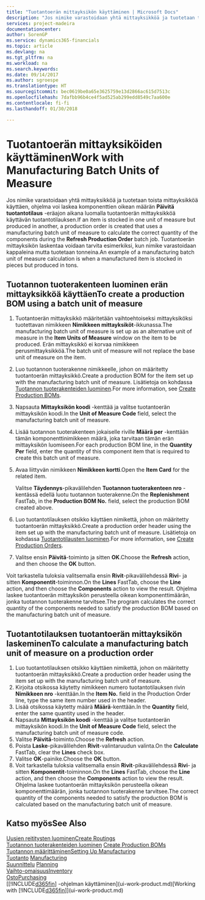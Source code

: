 ```yaml
---
title: "Tuotantoerän mittayksikön käyttäminen | Microsoft Docs"
description: "Jos nimike varastoidaan yhtä mittayksikköä ja tuotetaan toista mittayksikköä käyttäen, tuotantotilauksen on käytettävä tuotantoerän mittayksikköä komponenttien oikean määrän laskemiseen. Tuotantoerän mittayksikön laskentaa voidaan tarvita esimerkiksi, kun nimike varastoidaan kappaleina mutta tuotetaan tonneina."
services: project-madeira
documentationcenter: 
author: SorenGP
ms.service: dynamics365-financials
ms.topic: article
ms.devlang: na
ms.tgt_pltfrm: na
ms.workload: na
ms.search.keywords: 
ms.date: 09/14/2017
ms.author: sgroespe
ms.translationtype: HT
ms.sourcegitcommit: bec0619be0a65e3625759e13d2866ac615d7513c
ms.openlocfilehash: 7dafbb96b4ce4f5ad525ab299edd8549c7aa600e
ms.contentlocale: fi-fi
ms.lasthandoff: 01/30/2018

---
```

# <a name="work-with-manufacturing-batch-units-of-measure"></a><span data-ttu-id="bfe88-104">Tuotantoerän mittayksiköiden käyttäminen</span><span class="sxs-lookup"><span data-stu-id="bfe88-104">Work with Manufacturing Batch Units of Measure</span></span>
<span data-ttu-id="bfe88-105">Jos nimike varastoidaan yhtä mittayksikköä ja tuotetaan toista mittayksikköä käyttäen, ohjelma voi laskea komponenttien oikean määrän **Päivitä tuotantotilaus** -eräajon aikana luomalla tuotantoerän mittayksikköä käyttävän tuotantotilauksen.</span><span class="sxs-lookup"><span data-stu-id="bfe88-105">If an item is stocked in one unit of measure but produced in another, a production order is created that uses a manufacturing batch unit of measure to calculate the correct quantity of the components during the **Refresh Production Order** batch job.</span></span> <span data-ttu-id="bfe88-106">Tuotantoerän mittayksikön laskentaa voidaan tarvita esimerkiksi, kun nimike varastoidaan kappaleina mutta tuotetaan tonneina.</span><span class="sxs-lookup"><span data-stu-id="bfe88-106">An example of a manufacturing batch unit of measure calculation is when a manufactured item is stocked in pieces but produced in tons.</span></span>  

## <a name="to-create-a-production-bom-using-a-batch-unit-of-measure"></a><span data-ttu-id="bfe88-107">Tuotannon tuoterakenteen luominen erän mittayksikköä käyttäen</span><span class="sxs-lookup"><span data-stu-id="bfe88-107">To create a production BOM using a batch unit of measure</span></span>  
1.  <span data-ttu-id="bfe88-108">Tuotantoerän mittayksikkö määritetään vaihtoehtoiseksi mittayksiköksi tuotettavan nimikkeen **Nimikkeen mittayksiköt**-ikkunassa.</span><span class="sxs-lookup"><span data-stu-id="bfe88-108">The manufacturing batch unit of measure is set up as an alternative unit of measure in the **Item Units of Measure** window on the item to be produced.</span></span> <span data-ttu-id="bfe88-109">Erän mittayksikkö ei korvaa nimikkeen perusmittayksikköä.</span><span class="sxs-lookup"><span data-stu-id="bfe88-109">The batch unit of measure will not replace the base unit of measure on the item.</span></span>  
2.  <span data-ttu-id="bfe88-110">Luo tuotannon tuoterakenne nimikkeelle, johon on määritetty tuotantoerän mittayksikkö.</span><span class="sxs-lookup"><span data-stu-id="bfe88-110">Create a production BOM for the item set up with the manufacturing batch unit of measure.</span></span> <span data-ttu-id="bfe88-111">Lisätietoja on kohdassa [Tuotannon tuoterakenteiden luominen](production-how-to-create-production-boms.md).</span><span class="sxs-lookup"><span data-stu-id="bfe88-111">For more information, see [Create Production BOMs](production-how-to-create-production-boms.md).</span></span>  
3.  <span data-ttu-id="bfe88-112">Napsauta **Mittayksikön koodi** -kenttää ja valitse tuotantoerän mittayksikön koodi.</span><span class="sxs-lookup"><span data-stu-id="bfe88-112">In the **Unit of Measure Code** field, select the manufacturing batch unit of measure.</span></span>  
4.  <span data-ttu-id="bfe88-113">Lisää tuotannon tuoterakenteen jokaiselle riville **Määrä per** -kenttään tämän komponenttinimikkeen määrä, joka tarvitaan tämän erän mittayksikön luomiseen.</span><span class="sxs-lookup"><span data-stu-id="bfe88-113">For each production BOM line, in the **Quantity Per** field, enter the quantity of this component item that is required to create this batch unit of measure.</span></span>  
5.  <span data-ttu-id="bfe88-114">Avaa liittyvän nimikkeen **Nimikkeen kortti**.</span><span class="sxs-lookup"><span data-stu-id="bfe88-114">Open the **Item Card** for the related item.</span></span>  

    <span data-ttu-id="bfe88-115">Valitse **Täydennys**-pikavälilehden **Tuotannon tuoterakenteen nro** -kentässä edellä luotu tuotannon tuoterakenne.</span><span class="sxs-lookup"><span data-stu-id="bfe88-115">On the **Replenishment** FastTab, in the **Production BOM No.** field, select the production BOM created above.</span></span>  
6.  <span data-ttu-id="bfe88-116">Luo tuotantotilauksen otsikko käyttäen nimikettä, johon on määritetty tuotantoerän mittayksikkö.</span><span class="sxs-lookup"><span data-stu-id="bfe88-116">Create a production order header using the item set up with the manufacturing batch unit of measure.</span></span> <span data-ttu-id="bfe88-117">Lisätietoja on kohdassa [Tuotantotilausten luominen](production-how-to-create-production-orders.md).</span><span class="sxs-lookup"><span data-stu-id="bfe88-117">For more information, see [Create Production Orders](production-how-to-create-production-orders.md).</span></span>  
7.  <span data-ttu-id="bfe88-118">Valitse ensin **Päivitä**-toiminto ja sitten **OK**.</span><span class="sxs-lookup"><span data-stu-id="bfe88-118">Choose the **Refresh** action, and then choose  the **OK** button.</span></span>  

<span data-ttu-id="bfe88-119">Voit tarkastella tuloksia valitsemalla ensin **Rivit**-pikavälilehdessä **Rivi**- ja sitten **Komponentit**-toiminnon.</span><span class="sxs-lookup"><span data-stu-id="bfe88-119">On the **Lines** FastTab, choose the **Line** action, and then choose the **Components** action to view the result.</span></span> <span data-ttu-id="bfe88-120">Ohjelma laskee tuotantoerän mittayksikön perusteella oikean komponenttimäärän, jonka tuotannon tuoterakenne tarvitsee.</span><span class="sxs-lookup"><span data-stu-id="bfe88-120">The program calculates the correct quantity of the components needed to satisfy the production BOM based on the manufacturing batch unit of measure.</span></span>  

## <a name="to-calculate-a-manufacturing-batch-unit-of-measure-on-a-production-order"></a><span data-ttu-id="bfe88-121">Tuotantotilauksen tuotantoerän mittayksikön laskeminen</span><span class="sxs-lookup"><span data-stu-id="bfe88-121">To calculate a manufacturing batch unit of measure on a production order</span></span>  
1.  <span data-ttu-id="bfe88-122">Luo tuotantotilauksen otsikko käyttäen nimikettä, johon on määritetty tuotantoerän mittayksikkö.</span><span class="sxs-lookup"><span data-stu-id="bfe88-122">Create a production order header using the item set up with the manufacturing batch unit of measure.</span></span>  
2.  <span data-ttu-id="bfe88-123">Kirjoita otsikossa käytetty nimikkeen numero tuotantotilauksen rivin **Nimikkeen nro** -kenttään.</span><span class="sxs-lookup"><span data-stu-id="bfe88-123">In the **Item No.** field in the Production Order line, type the same item number used in the header.</span></span>  
3.  <span data-ttu-id="bfe88-124">Lisää otsikossa käytetty määrä **Määrä**-kenttään.</span><span class="sxs-lookup"><span data-stu-id="bfe88-124">In the **Quantity** field, enter the same quantity used in the header.</span></span>  
4.  <span data-ttu-id="bfe88-125">Napsauta **Mittayksikön koodi** -kenttää ja valitse tuotantoerän mittayksikön koodi.</span><span class="sxs-lookup"><span data-stu-id="bfe88-125">In the **Unit of Measure Code** field, select the manufacturing batch unit of measure code.</span></span>  
5.  <span data-ttu-id="bfe88-126">Valitse **Päivitä**-toiminto.</span><span class="sxs-lookup"><span data-stu-id="bfe88-126">Choose the **Refresh** action.</span></span>
6.  <span data-ttu-id="bfe88-127">Poista **Laske**-pikavälilehden **Rivit**-valintaruudun valinta.</span><span class="sxs-lookup"><span data-stu-id="bfe88-127">On the **Calculate** FastTab, clear the **Lines** check box.</span></span>  
7.  <span data-ttu-id="bfe88-128">Valitse **OK**-painike.</span><span class="sxs-lookup"><span data-stu-id="bfe88-128">Choose the **OK** button.</span></span>  
8.  <span data-ttu-id="bfe88-129">Voit tarkastella tuloksia valitsemalla ensin **Rivit**-pikavälilehdessä **Rivi**- ja sitten **Komponentit**-toiminnon.</span><span class="sxs-lookup"><span data-stu-id="bfe88-129">On the **Lines** FastTab, choose the **Line** action, and then choose the **Components** action to view the result.</span></span> <span data-ttu-id="bfe88-130">Ohjelma laskee tuotantoerän mittayksikön perusteella oikean komponenttimäärän, jonka tuotannon tuoterakenne tarvitsee.</span><span class="sxs-lookup"><span data-stu-id="bfe88-130">The correct quantity of the components needed to satisfy the production BOM is calculated based on the manufacturing batch unit of measure.</span></span>  

## <a name="see-also"></a><span data-ttu-id="bfe88-131">Katso myös</span><span class="sxs-lookup"><span data-stu-id="bfe88-131">See Also</span></span>  
[<span data-ttu-id="bfe88-132">Uusien reititysten luominen</span><span class="sxs-lookup"><span data-stu-id="bfe88-132">Create Routings</span></span>](production-how-to-create-routings.md)  
<span data-ttu-id="bfe88-133">[Tuotannon tuoterakenteiden luominen](production-how-to-create-production-boms.md)   </span><span class="sxs-lookup"><span data-stu-id="bfe88-133">[Create Production BOMs](production-how-to-create-production-boms.md)   </span></span>  
[<span data-ttu-id="bfe88-134">Tuotannon määrittäminen</span><span class="sxs-lookup"><span data-stu-id="bfe88-134">Setting Up Manufacturing</span></span>](production-configure-production-processes.md)  
<span data-ttu-id="bfe88-135">[Tuotanto](production-manage-manufacturing.md)  </span><span class="sxs-lookup"><span data-stu-id="bfe88-135">[Manufacturing](production-manage-manufacturing.md)  </span></span>  
<span data-ttu-id="bfe88-136">[Suunnittelu](production-planning.md) </span><span class="sxs-lookup"><span data-stu-id="bfe88-136">[Planning](production-planning.md) </span></span>  
[<span data-ttu-id="bfe88-137">Vaihto-omaisuus</span><span class="sxs-lookup"><span data-stu-id="bfe88-137">Inventory</span></span>](inventory-manage-inventory.md)  
[<span data-ttu-id="bfe88-138">Osto</span><span class="sxs-lookup"><span data-stu-id="bfe88-138">Purchasing</span></span>](purchasing-manage-purchasing.md)  
<span data-ttu-id="bfe88-139">[[!INCLUDE[d365fin](includes/d365fin_md.md)] -ohjelman käyttäminen](ui-work-product.md)</span><span class="sxs-lookup"><span data-stu-id="bfe88-139">[Working with [!INCLUDE[d365fin](includes/d365fin_md.md)]](ui-work-product.md)</span></span>  

